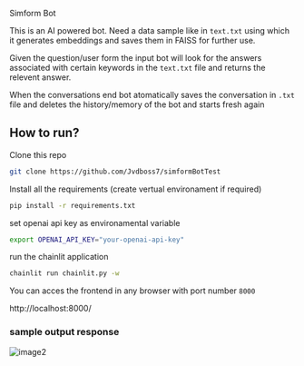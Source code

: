 Simform Bot

This is an AI powered bot.
Need a data sample like in `text.txt` using which it generates embeddings and saves them in FAISS for further use.

Given the question/user form the input bot will look for the answers associated with certain keywords in the `text.txt` file and returns the relevent answer.

When the conversations end bot atomatically saves the conversation in `.txt` file and deletes the history/memory of the bot and starts fresh again

## How to run?

Clone this repo
```bash
git clone https://github.com/Jvdboss7/simformBotTest
```
Install all the requirements (create vertual environament if required)
```bash
pip install -r requirements.txt
```
set openai api key as environamental variable
```bash
export OPENAI_API_KEY="your-openai-api-key"
```
run the chainlit application
```bash
chainlit run chainlit.py -w
```

You can acces the frontend in any browser with port number `8000`

 http://localhost:8000/


### sample output response

![image2](https://github.com/Jvdboss7/simformBotTest/assets/70039145/45ff7830-bb4b-44fc-bfc4-1cce519849c8)

